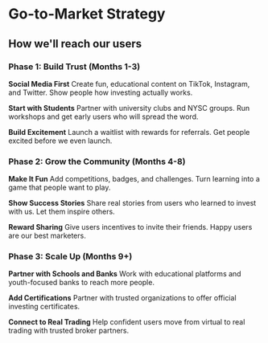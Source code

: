 # Go-to-Market Strategy

## How we'll reach our users

### Phase 1: Build Trust (Months 1-3)
**Social Media First**
Create fun, educational content on TikTok, Instagram, and Twitter. Show people how investing actually works.

**Start with Students**
Partner with university clubs and NYSC groups. Run workshops and get early users who will spread the word.

**Build Excitement**
Launch a waitlist with rewards for referrals. Get people excited before we even launch.

### Phase 2: Grow the Community (Months 4-8)
**Make It Fun**
Add competitions, badges, and challenges. Turn learning into a game that people want to play.

**Show Success Stories**
Share real stories from users who learned to invest with us. Let them inspire others.

**Reward Sharing**
Give users incentives to invite their friends. Happy users are our best marketers.

### Phase 3: Scale Up (Months 9+)
**Partner with Schools and Banks**
Work with educational platforms and youth-focused banks to reach more people.

**Add Certifications**
Partner with trusted organizations to offer official investing certificates.

**Connect to Real Trading**
Help confident users move from virtual to real trading with trusted broker partners. 